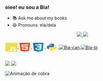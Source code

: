 ### oiee! eu sou a Bia! 

- 📚 Ask me about my books 
- 😄 Pronouns: ela/dela

<div align="center">
  <a href="https://github.com/bia0liveira">
  <img height="180em" src="https://github-readme-stats.vercel.app/api?username=bia0liveira&show_icons=true&theme=dark&include_all_commits=true&count_private=true"/>
  <img height="180em" src="https://github-readme-stats.vercel.app/api/top-langs/?username=bia0liveira&layout=compact&langs_count=5&theme=dracula"/>
</div>


<div style="display: inline_block"><br>
  <img align="center" alt="Bia-Js" height="30" width="40" src="https://raw.githubusercontent.com/devicons/devicon/master/icons/javascript/javascript-plain.svg">
  <img align="center" alt="Bia-HTML" height="30" width="40" src="https://raw.githubusercontent.com/devicons/devicon/master/icons/html5/html5-original.svg">
  <img align="center" alt="Bia-CSS" height="30" width="40" src="https://raw.githubusercontent.com/devicons/devicon/master/icons/css3/css3-original.svg">
  <img align="center" alt="Bia-Python" height="30" width="40" src="https://raw.githubusercontent.com/devicons/devicon/master/icons/python/python-original.svg">
  <img align="center" alt="Bia-can" height="30" width="40"src="https://cdn.jsdelivr.net/gh/devicons/devicon/icons/canva/canva-original.svg" />
  <img align="center" alt="Bia-bi" height="30" width="40"src="https://upload.wikimedia.org/wikipedia/commons/thumb/c/cf/New_Power_BI_Logo.svg/600px-New_Power_BI_Logo.svg.png?20210102182532" />
          
</div>

##
 
<div>
  <a href = "mailto:biancaestrela841@gmail.com"><img src="https://img.shields.io/badge/-Gmail-%23333?style=for-the-badge&logo=gmail&logoColor=white" destino ="_blank"></a>
  <a href="https://www.linkedin.com/in/bianca-oliveira-8799a8248/" target="_blank"><img src="https://img.shields.io/badge/-LinkedIn-% 230077B5?style=for-the-badge&logo=linkedin&logoColor=white" target="_blank"></a>
 
![ Animação de cobra ](https://github.com/rafaballerini2/rafaballerini/blob/output/github-contribution-grid-snake.svg)
 
</div>
